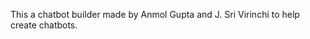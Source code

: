This a chatbot builder made by Anmol Gupta and J. Sri Virinchi to help create chatbots.
            
             